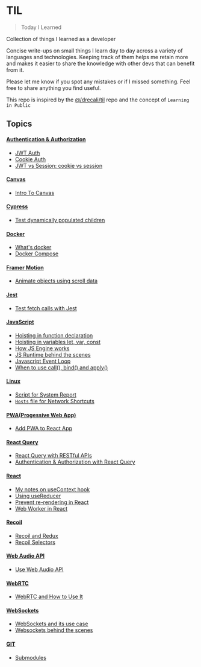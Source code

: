 # TIL  
> Today I Learned  

Collection of things I learned as a developer 
 
Concise write-ups on small things I learn day to day across a variety of languages and technologies. Keeping track of them helps me retain more and makes it easier to share the knowledge with other devs that can benefit from it. 

Please let me know if you spot any mistakes or if I missed something. Feel free to share anything you find useful.

This repo is inspired by the [@/drecali/til](https://github.com/drecali/til) repo and the concept of `Learning in Public`

## Topics 
#### [Authentication & Authorization](https://github.com/abroroo/til/tree/main/Authentication%20%26%20Authorization)
* [JWT Auth](https://github.com/abroroo/til/blob/main/Authentication%20%26%20Authorization/JWT%20based%20auth%20in%20Express.md)
* [Cookie Auth](https://github.com/abroroo/til/blob/main/Authentication%20%26%20Authorization/Cookie%20based%20auth%20in%20Express.md)
* [JWT vs Session: cookie vs session](https://github.com/abroroo/til/blob/main/Authentication%20%26%20Authorization/JWT%20vs%20Session-based.md)
#### [Canvas](https://github.com/abroroo/til/blob/main/Canvas)
* [Intro To Canvas](https://github.com/abroroo/til/blob/main/Canvas/CanvasIntro.md)

#### [Cypress](https://github.com/abroroo/til/tree/main/Cypress)
* [Test dynamically populated children](https://github.com/abroroo/til/blob/main/Cypress/Test%20dynamically%20populated%20children.md)

#### [Docker](https://github.com/abroroo/til/tree/main/Docker)
* [What's docker](https://github.com/abroroo/til/blob/main/Docker/What%20is%20Docker%2C%20and%20how%20to%20use%20it.md)
* [Docker Compose](https://github.com/abroroo/til/blob/main/Docker/Docker%20Compose.md)
    
#### [Framer Motion](https://github.com/abroroo/til/tree/main/Framer%20Motion)
* [Animate objects using scroll data](https://github.com/abroroo/til/blob/main/Framer%20Motion/How%20to%20animate%20with%20scroll.md)

#### [Jest](https://github.com/abroroo/til/blob/main/JEST)
* [Test fetch calls with Jest](https://github.com/abroroo/til/blob/main/JEST/How%20to%20test%20fetch%20calls%20with%20JEST.md)

#### [JavaScript](https://github.com/abroroo/til/tree/main/Javascript)
* [Hoisting in function declaration](https://github.com/abroroo/til/blob/main/Javascript/Hoisting%20-%20Function%20Declaration%20vs%20Arrow%20Function.md)
* [Hoisting in variables let, var, const](https://github.com/abroroo/til/blob/main/Javascript/var%20vs%20let%20vs%20const.md)
* [How JS Engine works](https://github.com/abroroo/til/blob/main/Javascript/JavaScript%20Engine.md)
* [JS Runtime behind the scenes](https://github.com/abroroo/til/blob/main/Javascript/Javascript%20Runtime.md)
* [Javascript Event Loop](https://github.com/abroroo/til/blob/main/Javascript/Javascript%20EventLoop.md)
* [When to use call(), bind() and apply()](https://github.com/abroroo/til/blob/main/Javascript/Call,%20Bind,%20Apply%20in%20JS.md)

#### [Linux](https://github.com/abroroo/til/tree/main/Linux)  
* [Script for System Report](https://github.com/abroroo/til/blob/main/Linux/how%20to%20get%20system%20report.md)
* [`Hosts` file for Network Shortcuts](https://github.com/abroroo/til/blob/main/Linux/hosts%20file.md)
  
#### [PWA(Progessive Web App)](https://github.com/abroroo/til/tree/main/PWA)
* [Add PWA to React App](https://github.com/abroroo/til/blob/main/PWA/How%20to%20add%20pwa%20to%20React.md)

#### [React Query](https://github.com/abroroo/til/tree/main/React%20Query)
* [React Query with RESTful APIs](https://github.com/abroroo/til/blob/main/React%20Query/React%20Query%20use,%20and%20its%20methods.md)
* [Authentication & Authorization with React Query](https://github.com/abroroo/til/blob/main/React%20Query/React%20Query%20Auth.md)

#### [React](https://github.com/abroroo/til/tree/main/React)
* [My notes on useContext hook ](https://github.com/abroroo/til/blob/main/React/useContext.md)
* [Using useReducer](https://github.com/abroroo/til/blob/main/React/useReducer.md)
* [Prevent re-rendering in React](https://github.com/abroroo/til/blob/main/React/How%20to%20prevent%20re-rendering.md)
* [Web Worker in React](https://github.com/abroroo/til/blob/main/React/How%20to%20use%20Web%20Worker.md)

#### [Recoil](https://github.com/abroroo/til/tree/main/Recoil)
* [Recoil and Redux](https://github.com/abroroo/til/blob/main/Recoil/Difference%20between%20Redux%20and%20Recoil.md)
* [Recoil Selectors](https://github.com/abroroo/til/blob/main/Recoil/How%20Selectors%20work.md)
  
#### [Web Audio API](https://github.com/abroroo/til/blob/main/WebAudioAPI)
* [Use Web Audio API ](https://github.com/abroroo/til/blob/main/WebAudioAPI/webaAdioAPIintro.md)

#### [WebRTC](https://github.com/abroroo/til/blob/main/WebRTC)
* [WebRTC and How to Use It](https://github.com/abroroo/til/blob/main/WebRTC/webrtc.md)

#### [WebSockets](https://github.com/abroroo/til/blob/main/Websocket)
* [WebSockets and its use case](https://github.com/abroroo/til/blob/main/Websocket/websocket.md)
* [Websockets behind the scenes](https://github.com/abroroo/til/blob/main/Websocket/Websockets%20behind%20the%20scenes.md)

#### [GIT](https://github.com/abroroo/til/tree/main/git)
* [Submodules](https://github.com/abroroo/til/blob/main/git/Submodules.md)







